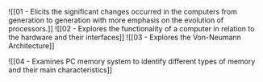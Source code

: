 ![[01 - Elicits the significant changes occurred in the computers from generation to generation with more emphasis on the evolution of processors.]]
![[02 - Explores the functionality of a computer in relation to the hardware and their interfaces]]
![[03 - Explores the Von-Neumann Architecture]]

![[04 - Examines PC memory system to identify different types of memory and their main characteristics]]